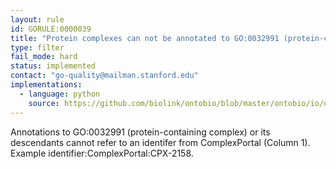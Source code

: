 ```yaml
---
layout: rule
id: GORULE:0000039
title: "Protein complexes can not be annotated to GO:0032991 (protein-containing complex) or its descendants"
type: filter
fail_mode: hard
status: implemented
contact: "go-quality@mailman.stanford.edu"
implementations:
  - language: python
    source: https://github.com/biolink/ontobio/blob/master/ontobio/io/qc.py
---
```


Annotations to GO:0032991 (protein-containing complex) or its descendants cannot refer to an identifer from ComplexPortal (Column 1). Example identifier:ComplexPortal:CPX-2158. 

